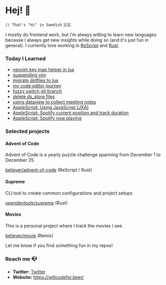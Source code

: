 # Hej! :wave:

`// That's "Hi" in Swedish` 🇸🇪

I mostly do frontend work, but I'm always willing to learn new languages because I always get new insights while doing so (and it's just fun in general). I currently love working in [ReScript](https://rescript-lang.org/) and [Rust](https://www.rust-lang.org/).

### Today I Learned

<!--START_SECTION:feed-->
* [neovim key map helper in lua](https:&#x2F;&#x2F;willcodefor.beer&#x2F;posts&#x2F;luamap)
* [suspending vim ](https:&#x2F;&#x2F;willcodefor.beer&#x2F;posts&#x2F;susvim)
* [migrate dotfiles to lua](https:&#x2F;&#x2F;willcodefor.beer&#x2F;posts&#x2F;dotlua)
* [my code editor journey](https:&#x2F;&#x2F;willcodefor.beer&#x2F;posts&#x2F;editors)
* [fuzzy switch git branch](https:&#x2F;&#x2F;willcodefor.beer&#x2F;posts&#x2F;gitfs)
* [delete ds_store files](https:&#x2F;&#x2F;willcodefor.beer&#x2F;posts&#x2F;dsstore)
* [using dataview to collect meeting notes](https:&#x2F;&#x2F;willcodefor.beer&#x2F;posts&#x2F;dataviewnotes)
* [AppleScript: Using JavaScript (JXA)](https:&#x2F;&#x2F;willcodefor.beer&#x2F;posts&#x2F;asjxa)
* [AppleScript: Spotify current position and track duration](https:&#x2F;&#x2F;willcodefor.beer&#x2F;posts&#x2F;asdur)
* [AppleScript: Spotify now playing](https:&#x2F;&#x2F;willcodefor.beer&#x2F;posts&#x2F;asnp)
<!--END_SECTION:feed-->

### Selected projects

#### Advent of Code

Advent of Code is a yearly puzzle challenge spanning from December 1 to December 25.

[believer/advent-of-code](https://github.com/believer/advent-of-code) (ReScript / Rust)

#### Supreme

CLI tool to create common configurations and project setups

[opendevtools/supreme](https://github.com/opendevtools/supreme) (Rust)

#### Movies

This is a personal project where I track the movies I see.

[believer/movie](https://github.com/believer/movie) (Remix)

Let me know if you find something fun in my repos!

### Reach me 📪 

- **Twitter:** [Twitter](https://twitter.com/rnattochdag)
- **Website:** https://willcodefor.beer/
